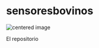 # sensoresbovinos

<img src="/themes/custom/ccafs/logo-white.svg" alt="centered image" id="logo" data-height-percentage="100" data-actual-width="140" data-actual-height="55" class="center">







El repositorio
